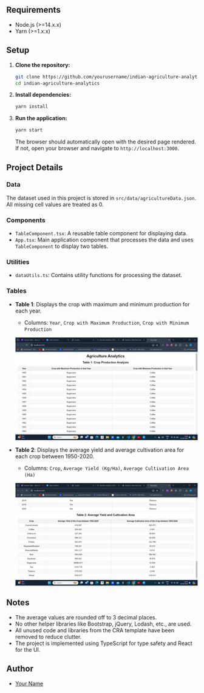
## Requirements

- Node.js (>=14.x.x)
- Yarn (>=1.x.x)

## Setup

1. **Clone the repository:**
    ```sh
    git clone https://github.com/yourusername/indian-agriculture-analytics.git
    cd indian-agriculture-analytics
    ```

2. **Install dependencies:**
    ```sh
    yarn install
    ```

3. **Run the application:**
    ```sh
    yarn start
    ```

    The browser should automatically open with the desired page rendered. If not, open your browser and navigate to `http://localhost:3000`.

## Project Details

### Data

The dataset used in this project is stored in `src/data/agricultureData.json`. All missing cell values are treated as 0.

### Components

- `TableComponent.tsx`: A reusable table component for displaying data.
- `App.tsx`: Main application component that processes the data and uses `TableComponent` to display two tables.

### Utilities

- `dataUtils.ts`: Contains utility functions for processing the dataset.

### Tables

- **Table 1**: Displays the crop with maximum and minimum production for each year.
    - Columns: `Year`, `Crop with Maximum Production`, `Crop with Minimum Production`
  
    ![Table 1](public/screenshots/table1.png)

- **Table 2**: Displays the average yield and average cultivation area for each crop between 1950-2020.
    - Columns: `Crop`, `Average Yield (Kg/Ha)`, `Average Cultivation Area (Ha)`

    ![Table 2](public/screenshots/table2.png)

## Notes

- The average values are rounded off to 3 decimal places.
- No other helper libraries like Bootstrap, jQuery, Lodash, etc., are used.
- All unused code and libraries from the CRA template have been removed to reduce clutter.
- The project is implemented using TypeScript for type safety and React for the UI.

## Author

- [Your Name](https://github.com/yourusername)

